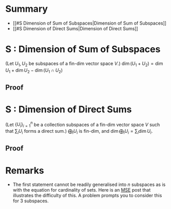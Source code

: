 # Summary
- [[#S Dimension of Sum of Subspaces|Dimension of Sum of Subspaces]]
- [[#S Dimension of Direct Sums|Dimension of Direct Sums]]
# S : Dimension of Sum of Subspaces
(Let $U_1,U_2$ be subspaces of a fin-dim vector space $V$.) $\dim(U_1+U_2)=\dim U_1+\dim U_2-\dim(U_1\cap U_2)$

## Proof

# S : Dimension of Direct Sums
(Let $\{U_i\}^n_{i=1}$ be a collection subspaces of a fin-dim vector space $V$ such that $\sum_i U_i$ forms a direct sum.) $\bigoplus_iU_i$ is fin-dim, and $\dim\bigoplus_iU_i=\sum_i\dim U_i$.

## Proof

# Remarks
- The first statement cannot be readily generalised into $n$ subspaces as is with the equation for cardinality of sets. Here is an [MSE](https://math.stackexchange.com/questions/102579/dimension-of-the-sum-of-subspaces) post that illustrates the difficulty of this. A problem prompts you to consider this for 3 subspaces.
